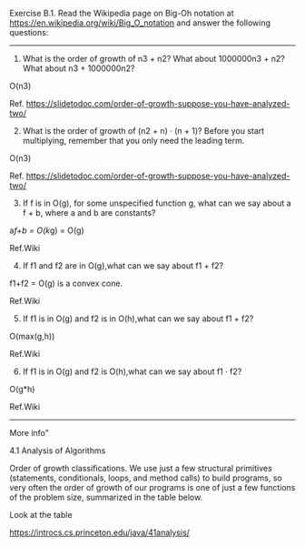 Exercise B.1. 
Read the Wikipedia page on Big-Oh notation at https://en.wikipedia.org/wiki/Big_O_notation and answer the following questions:

***
1. What is the order of growth of n3 + n2? What about 1000000n3 + n2? What about n3 + 1000000n2?

O(n3)

Ref. https://slidetodoc.com/order-of-growth-suppose-you-have-analyzed-two/

2. What is the order of growth of (n2 + n) · (n + 1)? Before you start multiplying, remember that you only need the leading term.

O(n3)

Ref. https://slidetodoc.com/order-of-growth-suppose-you-have-analyzed-two/

3. If f is in O(g), for some unspecified function g, what can we say about a f + b, where a and b are constants?

a*f+b = O(k*g) = O(g)

Ref.Wiki

4. If f1 and f2 are in O(g),what can we say about f1 + f2?

f1+f2 = O(g) is a convex cone.


Ref.Wiki

5. If f1 is in O(g) and f2 is in O(h),what can we say about f1 + f2?

O(max(g,h))


Ref.Wiki

6. If f1 is in O(g) and f2 is O(h),what can we say about f1 · f2?

O(g*h)


Ref.Wiki

***

More info"

4.1   Analysis of Algorithms

Order of growth classifications. We use just a few structural primitives (statements, conditionals, loops, and method calls) to build  programs, so very often the order of growth of our programs is one of just a few functions of the problem size, summarized in the table below.

Look at the  table

https://introcs.cs.princeton.edu/java/41analysis/

